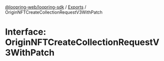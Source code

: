 [@loopring-web/loopring-sdk](../README.md) / [Exports](../modules.md) / OriginNFTCreateCollectionRequestV3WithPatch

# Interface: OriginNFTCreateCollectionRequestV3WithPatch

